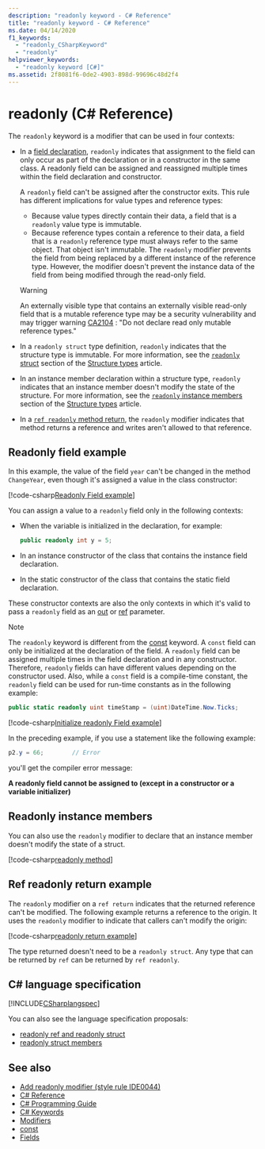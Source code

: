 ```yaml
---
description: "readonly keyword - C# Reference"
title: "readonly keyword - C# Reference"
ms.date: 04/14/2020
f1_keywords:
  - "readonly_CSharpKeyword"
  - "readonly"
helpviewer_keywords:
  - "readonly keyword [C#]"
ms.assetid: 2f8081f6-0de2-4903-898d-99696c48d2f4
---
```

# readonly (C# Reference)

The `readonly` keyword is a modifier that can be used in four contexts:

- In a [field declaration](#readonly-field-example), `readonly` indicates that assignment to the field can only occur as part of the declaration or in a constructor in the same class. A readonly field can be assigned and reassigned multiple times within the field declaration and constructor.

  A `readonly` field can't be assigned after the constructor exits. This rule has different implications for value types and reference types:

  - Because value types directly contain their data, a field that is a  `readonly` value type is immutable.
  - Because reference types contain a reference to their data, a field that is a `readonly` reference type must always refer to the same object. That object isn't immutable. The `readonly` modifier prevents the field from being replaced by a different instance of the reference type. However, the modifier doesn't prevent the instance data of the field from being modified through the read-only field.

  > [!WARNING]
  > An externally visible type that contains an externally visible read-only field that is a mutable reference type may be a security vulnerability and may trigger warning [CA2104](/visualstudio/code-quality/ca2104) : "Do not declare read only mutable reference types."

- In a `readonly struct` type definition, `readonly` indicates that the structure type is immutable. For more information, see the [`readonly` struct](../builtin-types/struct.md#readonly-struct) section of the [Structure types](../builtin-types/struct.md) article.
- In an instance member declaration within a structure type, `readonly` indicates that an instance member doesn't modify the state of the structure. For more information, see the [`readonly` instance members](../builtin-types/struct.md#readonly-instance-members) section of the [Structure types](../builtin-types/struct.md) article.
- In a [`ref readonly` method return](#ref-readonly-return-example), the `readonly` modifier indicates that method returns a reference and writes aren't allowed to that reference.

## Readonly field example

In this example, the value of the field `year` can't be changed in the method `ChangeYear`, even though it's assigned a value in the class constructor:

[!code-csharp[Readonly Field example](snippets/ReadonlyKeywordExamples.cs#ReadonlyField)]

You can assign a value to a `readonly` field only in the following contexts:

- When the variable is initialized in the declaration, for example:

  ```csharp
  public readonly int y = 5;
  ```

- In an instance constructor of the class that contains the instance field declaration.
- In the static constructor of the class that contains the static field declaration.

These constructor contexts are also the only contexts in which it's valid to pass a `readonly` field as an [out](out-parameter-modifier.md) or [ref](ref.md) parameter.

> [!NOTE]
> The `readonly` keyword is different from the [const](const.md) keyword. A `const` field can only be initialized at the declaration of the field. A `readonly` field can be assigned multiple times in the field declaration and in any constructor. Therefore, `readonly` fields can have different values depending on the constructor used. Also, while a `const` field is a compile-time constant, the `readonly` field can be used for run-time constants as in the following example:
>
> ```csharp
> public static readonly uint timeStamp = (uint)DateTime.Now.Ticks;
> ```

[!code-csharp[Initialize readonly Field example](snippets/ReadonlyKeywordExamples.cs#InitReadonlyField)]

In the preceding example, if you use a statement like the following example:

```csharp
p2.y = 66;        // Error
```

you'll get the compiler error message:

**A readonly field cannot be assigned to (except in a constructor or a variable initializer)**

## Readonly instance members

You can also use the `readonly` modifier to declare that an instance member doesn't modify the state of a struct.

[!code-csharp[readonly method](../builtin-types/snippets/shared/StructType.cs#ReadonlyMethod)]

## Ref readonly return example

The `readonly` modifier on a `ref return` indicates that the returned reference can't be modified. The following example returns a reference to the origin. It uses the `readonly` modifier to indicate that callers can't modify the origin:

[!code-csharp[readonly return example](snippets/ReadonlyKeywordExamples.cs#ReadonlyReturn)]

The type returned doesn't need to be a `readonly struct`. Any type that can be returned by `ref` can be returned by `ref readonly`.

## C# language specification

[!INCLUDE[CSharplangspec](~/includes/csharplangspec-md.md)]

You can also see the language specification proposals:

- [readonly ref and readonly struct](~/_csharplang/proposals/csharp-7.2/readonly-ref.md)
- [readonly struct members](~/_csharplang/proposals/csharp-8.0/readonly-instance-members.md)

## See also

- [Add readonly modifier (style rule IDE0044)](../../../fundamentals/code-analysis/style-rules/ide0044.md)
- [C# Reference](../index.md)
- [C# Programming Guide](../../programming-guide/index.md)
- [C# Keywords](index.md)
- [Modifiers](index.md)
- [const](const.md)
- [Fields](../../programming-guide/classes-and-structs/fields.md)
